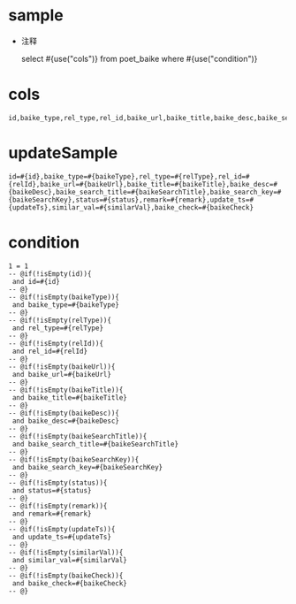 
sample
===
* 注释

	select #{use("cols")} from poet_baike  where  #{use("condition")}

cols
===
	id,baike_type,rel_type,rel_id,baike_url,baike_title,baike_desc,baike_search_title,baike_search_key,status,remark,update_ts,similar_val,baike_check

updateSample
===
	
	id=#{id},baike_type=#{baikeType},rel_type=#{relType},rel_id=#{relId},baike_url=#{baikeUrl},baike_title=#{baikeTitle},baike_desc=#{baikeDesc},baike_search_title=#{baikeSearchTitle},baike_search_key=#{baikeSearchKey},status=#{status},remark=#{remark},update_ts=#{updateTs},similar_val=#{similarVal},baike_check=#{baikeCheck}

condition
===

	1 = 1  
	-- @if(!isEmpty(id)){
	 and id=#{id}
	-- @}
	-- @if(!isEmpty(baikeType)){
	 and baike_type=#{baikeType}
	-- @}
	-- @if(!isEmpty(relType)){
	 and rel_type=#{relType}
	-- @}
	-- @if(!isEmpty(relId)){
	 and rel_id=#{relId}
	-- @}
	-- @if(!isEmpty(baikeUrl)){
	 and baike_url=#{baikeUrl}
	-- @}
	-- @if(!isEmpty(baikeTitle)){
	 and baike_title=#{baikeTitle}
	-- @}
	-- @if(!isEmpty(baikeDesc)){
	 and baike_desc=#{baikeDesc}
	-- @}
	-- @if(!isEmpty(baikeSearchTitle)){
	 and baike_search_title=#{baikeSearchTitle}
	-- @}
	-- @if(!isEmpty(baikeSearchKey)){
	 and baike_search_key=#{baikeSearchKey}
	-- @}
	-- @if(!isEmpty(status)){
	 and status=#{status}
	-- @}
	-- @if(!isEmpty(remark)){
	 and remark=#{remark}
	-- @}
	-- @if(!isEmpty(updateTs)){
	 and update_ts=#{updateTs}
	-- @}
	-- @if(!isEmpty(similarVal)){
	 and similar_val=#{similarVal}
	-- @}
	-- @if(!isEmpty(baikeCheck)){
	 and baike_check=#{baikeCheck}
	-- @}
	
	